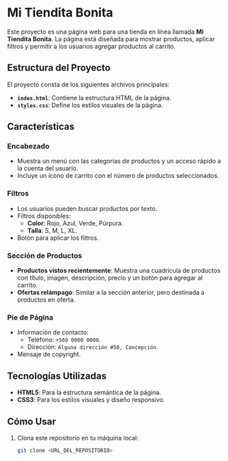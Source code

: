 # Mi Tiendita Bonita

Este proyecto es una página web para una tienda en línea llamada **Mi Tiendita Bonita**. La página está diseñada para mostrar productos, aplicar filtros y permitir a los usuarios agregar productos al carrito.

## Estructura del Proyecto

El proyecto consta de los siguientes archivos principales:

- **`index.html`**: Contiene la estructura HTML de la página.
- **`styles.css`**: Define los estilos visuales de la página.

## Características

### **Encabezado**
- Muestra un menú con las categorías de productos y un acceso rápido a la cuenta del usuario.
- Incluye un ícono de carrito con el número de productos seleccionados.

### **Filtros**
- Los usuarios pueden buscar productos por texto.
- Filtros disponibles:
  - **Color**: Rojo, Azul, Verde, Púrpura.
  - **Talla**: S, M, L, XL.
- Botón para aplicar los filtros.

### **Sección de Productos**
- **Productos vistos recientemente**: Muestra una cuadrícula de productos con título, imagen, descripción, precio y un botón para agregar al carrito.
- **Ofertas relámpago**: Similar a la sección anterior, pero destinada a productos en oferta.

### **Pie de Página**
- Información de contacto:
  - Teléfono: `+569 0000 0000`.
  - Dirección: `Alguna dirección #58, Concepción`.
- Mensaje de copyright.

## Tecnologías Utilizadas

- **HTML5**: Para la estructura semántica de la página.
- **CSS3**: Para los estilos visuales y diseño responsivo.

## Cómo Usar

1. Clona este repositorio en tu máquina local:
   ```bash
   git clone <URL_DEL_REPOSITORIO>
